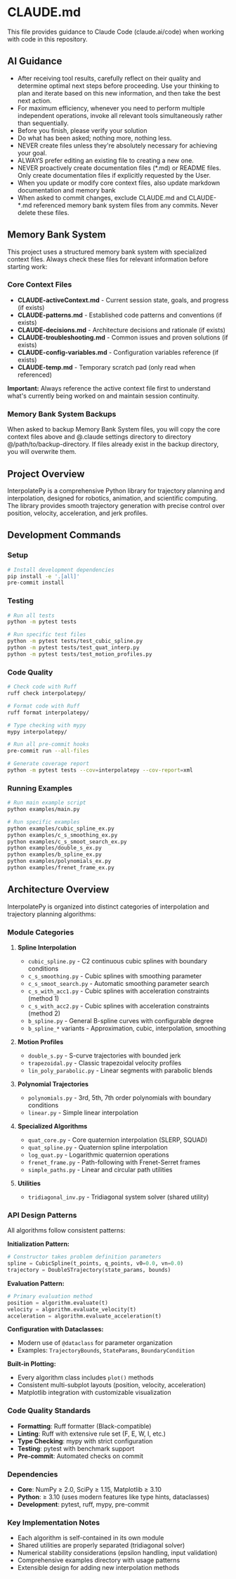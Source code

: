 # CLAUDE.md

This file provides guidance to Claude Code (claude.ai/code) when working with code in this repository.

## AI Guidance

* After receiving tool results, carefully reflect on their quality and determine optimal next steps before proceeding. Use your thinking to plan and iterate based on this new information, and then take the best next action.
* For maximum efficiency, whenever you need to perform multiple independent operations, invoke all relevant tools simultaneously rather than sequentially.
* Before you finish, please verify your solution
* Do what has been asked; nothing more, nothing less.
* NEVER create files unless they're absolutely necessary for achieving your goal.
* ALWAYS prefer editing an existing file to creating a new one.
* NEVER proactively create documentation files (*.md) or README files. Only create documentation files if explicitly requested by the User.
* When you update or modify core context files, also update markdown documentation and memory bank
* When asked to commit changes, exclude CLAUDE.md and CLAUDE-*.md referenced memory bank system files from any commits. Never delete these files.

## Memory Bank System

This project uses a structured memory bank system with specialized context files. Always check these files for relevant information before starting work:

### Core Context Files

* **CLAUDE-activeContext.md** - Current session state, goals, and progress (if exists)
* **CLAUDE-patterns.md** - Established code patterns and conventions (if exists)
* **CLAUDE-decisions.md** - Architecture decisions and rationale (if exists)
* **CLAUDE-troubleshooting.md** - Common issues and proven solutions (if exists)
* **CLAUDE-config-variables.md** - Configuration variables reference (if exists)
* **CLAUDE-temp.md** - Temporary scratch pad (only read when referenced)

**Important:** Always reference the active context file first to understand what's currently being worked on and maintain session continuity.

### Memory Bank System Backups

When asked to backup Memory Bank System files, you will copy the core context files above and @.claude settings directory to directory @/path/to/backup-directory. If files already exist in the backup directory, you will overwrite them.

## Project Overview

InterpolatePy is a comprehensive Python library for trajectory planning and interpolation, designed for robotics, animation, and scientific computing. The library provides smooth trajectory generation with precise control over position, velocity, acceleration, and jerk profiles.

## Development Commands

### Setup
```bash
# Install development dependencies
pip install -e '.[all]'
pre-commit install
```

### Testing
```bash
# Run all tests
python -m pytest tests

# Run specific test files
python -m pytest tests/test_cubic_spline.py
python -m pytest tests/test_quat_interp.py
python -m pytest tests/test_motion_profiles.py
```

### Code Quality
```bash
# Check code with Ruff
ruff check interpolatepy/

# Format code with Ruff
ruff format interpolatepy/

# Type checking with mypy
mypy interpolatepy/

# Run all pre-commit hooks
pre-commit run --all-files

# Generate coverage report
python -m pytest tests --cov=interpolatepy --cov-report=xml
```

### Running Examples
```bash
# Run main example script
python examples/main.py

# Run specific examples
python examples/cubic_spline_ex.py
python examples/c_s_smoothing_ex.py
python examples/c_s_smoot_search_ex.py
python examples/double_s_ex.py
python examples/b_spline_ex.py
python examples/polynomials_ex.py
python examples/frenet_frame_ex.py
```

## Architecture Overview

InterpolatePy is organized into distinct categories of interpolation and trajectory planning algorithms:

### Module Categories

1. **Spline Interpolation**
   - `cubic_spline.py` - C2 continuous cubic splines with boundary conditions
   - `c_s_smoothing.py` - Cubic splines with smoothing parameter
   - `c_s_smoot_search.py` - Automatic smoothing parameter search
   - `c_s_with_acc1.py` - Cubic splines with acceleration constraints (method 1)
   - `c_s_with_acc2.py` - Cubic splines with acceleration constraints (method 2)
   - `b_spline.py` - General B-spline curves with configurable degree
   - `b_spline_*` variants - Approximation, cubic, interpolation, smoothing
   
2. **Motion Profiles**
   - `double_s.py` - S-curve trajectories with bounded jerk
   - `trapezoidal.py` - Classic trapezoidal velocity profiles
   - `lin_poly_parabolic.py` - Linear segments with parabolic blends

3. **Polynomial Trajectories**
   - `polynomials.py` - 3rd, 5th, 7th order polynomials with boundary conditions
   - `linear.py` - Simple linear interpolation

4. **Specialized Algorithms**
   - `quat_core.py` - Core quaternion interpolation (SLERP, SQUAD)
   - `quat_spline.py` - Quaternion spline interpolation
   - `log_quat.py` - Logarithmic quaternion operations
   - `frenet_frame.py` - Path-following with Frenet-Serret frames
   - `simple_paths.py` - Linear and circular path utilities

5. **Utilities**
   - `tridiagonal_inv.py` - Tridiagonal system solver (shared utility)

### API Design Patterns

All algorithms follow consistent patterns:

**Initialization Pattern:**
```python
# Constructor takes problem definition parameters
spline = CubicSpline(t_points, q_points, v0=0.0, vn=0.0)
trajectory = DoubleSTrajectory(state_params, bounds)
```

**Evaluation Pattern:**
```python
# Primary evaluation method
position = algorithm.evaluate(t)
velocity = algorithm.evaluate_velocity(t)
acceleration = algorithm.evaluate_acceleration(t)
```

**Configuration with Dataclasses:**
- Modern use of `@dataclass` for parameter organization
- Examples: `TrajectoryBounds`, `StateParams`, `BoundaryCondition`

**Built-in Plotting:**
- Every algorithm class includes `plot()` methods
- Consistent multi-subplot layouts (position, velocity, acceleration)
- Matplotlib integration with customizable visualization

### Code Quality Standards

- **Formatting**: Ruff formatter (Black-compatible)
- **Linting**: Ruff with extensive rule set (F, E, W, I, etc.)
- **Type Checking**: mypy with strict configuration
- **Testing**: pytest with benchmark support
- **Pre-commit**: Automated checks on commit

### Dependencies

- **Core**: NumPy ≥ 2.0, SciPy ≥ 1.15, Matplotlib ≥ 3.10
- **Python**: ≥ 3.10 (uses modern features like type hints, dataclasses)
- **Development**: pytest, ruff, mypy, pre-commit

### Key Implementation Notes

- Each algorithm is self-contained in its own module
- Shared utilities are properly separated (tridiagonal solver)
- Numerical stability considerations (epsilon handling, input validation)
- Comprehensive examples directory with usage patterns
- Extensible design for adding new interpolation methods

